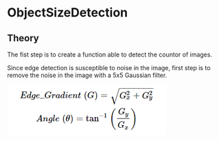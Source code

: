# ObjectSizeDetection

## Theory 
The fist step is to  create a function able to detect the countor of 
images.

Since edge detection is susceptible to noise in the image, first step is to remove the noise in the image with a 5x5 
Gaussian filter.

![img.png](img.png)